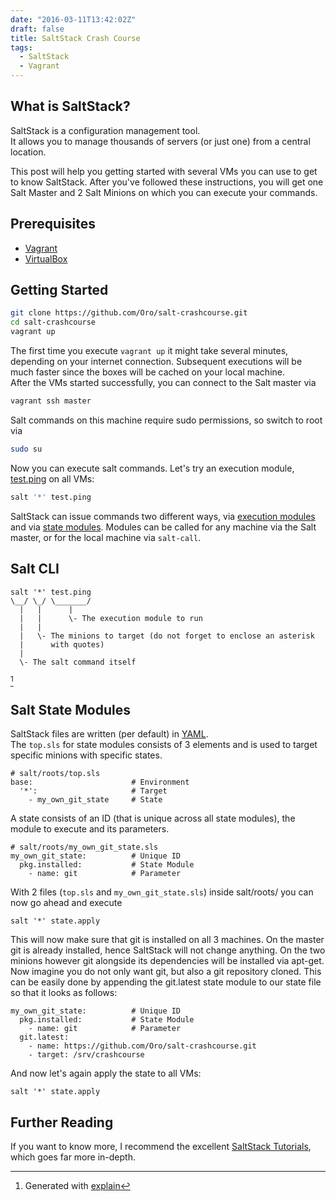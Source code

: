 ```yaml
---
date: "2016-03-11T13:42:02Z"
draft: false
title: SaltStack Crash Course
tags:
  - SaltStack
  - Vagrant
---
```


## What is SaltStack?
SaltStack is a configuration management tool.  
It allows you to manage thousands of servers (or just one) from a central location.

This post will help you getting started with several VMs you can use to get to know SaltStack.
After you've followed these instructions, you will get one Salt Master and 2 Salt Minions on which you can execute your commands.
<!--more-->

## Prerequisites
- [Vagrant](https://www.vagrantup.com/)
- [VirtualBox](https://www.virtualbox.org/)

## Getting Started
```bash
git clone https://github.com/Oro/salt-crashcourse.git
cd salt-crashcourse
vagrant up
```
The first time you execute `vagrant up` it might take several minutes, depending on your internet connection. Subsequent executions will be much faster since the boxes will be cached on your local machine.  
After the VMs started successfully, you can connect to the Salt master via
```bash
vagrant ssh master
```
Salt commands on this machine require sudo permissions, so switch to root via 
```bash
sudo su
```

Now you can execute salt commands. Let's try an execution module, [test.ping](https://docs.saltstack.com/en/latest/ref/modules/all/salt.modules.test.html#salt.modules.test.ping) on all VMs:
```bash
salt '*' test.ping
```

SaltStack can issue commands two different ways, via [execution modules](https://docs.saltstack.com/en/latest/ref/modules/all/index.html) and via [state modules](https://docs.saltstack.com/en/latest/ref/states/all/index.html).
Modules can be called for any machine via the Salt master, or for the local machine via `salt-call`. 
## Salt CLI
```
salt '*' test.ping
\__/ \_/ \_______/
  |   |      |
  |   |      \- The execution module to run
  |   |
  |   \- The minions to target (do not forget to enclose an asterisk
  |      with quotes)
  |
  \- The salt command itself
```
[^1]

## Salt State Modules
SaltStack files are written (per default) in [YAML](https://docs.saltstack.com/en/latest/topics/yaml/).  
The `top.sls` for state modules consists of 3 elements and is used to target specific minions with specific states.
```
# salt/roots/top.sls
base:                      # Environment
  '*':                     # Target
    - my_own_git_state     # State
```
A state consists of an ID (that is unique across all state modules), the module to execute and its parameters.
```
# salt/roots/my_own_git_state.sls
my_own_git_state:          # Unique ID
  pkg.installed:           # State Module
    - name: git            # Parameter
```

With 2 files (`top.sls` and `my_own_git_state.sls`) inside salt/roots/ you can now go ahead and execute
```
salt '*' state.apply 
```
This will now make sure that git is installed on all 3 machines. On the master git is already installed, hence SaltStack will not change anything. On the two minions however git alongside its dependencies will be installed via apt-get.
Now imagine you do not only want git, but also a git repository cloned. This can be easily done by appending the git.latest state module to our state file so that it looks as follows:
```
my_own_git_state:          # Unique ID
  pkg.installed:           # State Module
    - name: git            # Parameter
  git.latest:
    - name: https://github.com/Oro/salt-crashcourse.git 
    - target: /srv/crashcourse
```
And now let's again apply the state to all VMs:
```
salt '*' state.apply 
```

## Further Reading
If you want to know more, I recommend the excellent [SaltStack Tutorials](https://docs.saltstack.com/en/latest/topics/tutorials/index.html), which goes far more in-depth.

[^1]: Generated with [explain](https://github.com/vain/explain)
